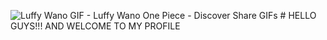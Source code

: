 ![Luffy Wano GIF - Luffy Wano One Piece - Discover   Share GIFs](https://user-images.githubusercontent.com/96066261/219106957-9c519474-bba1-4d4d-9aa5-a97cced08a1e.gif)           # HELLO GUYS!!! AND WELCOME TO MY PROFILE 


